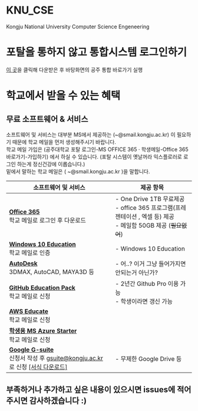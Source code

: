 # KNU_CSE
Kongju National University Computer Science Engeneering

# 포탈을 통하지 않고 통합시스템 로그인하기
[이 곳](https://github.com/sonjun/KNU_CSE/blob/master/MyBrowserPlus.exe)을 클릭해 다운받은 후 바탕화면의 공주 통합 바로가기 실행

# 학교에서 받을 수 있는 혜택
## 무료 소프트웨어 & 서비스
소프트웨어 및 서비스는 대부분 MS에서 제공하는 (~@smail.kongju.ac.kr) 이 필요하기 때문에 학교 메일을 먼저 생성해주시기 바랍니다. <br />학교 메일 가입은 (공주대학교 포탈 로그인-MS OFFICE 365 · 학생메일-Office 365 바로가기-가입하기) 에서 하실 수 있습니다.
(포탈 시스템이 옛날꺼라 익스플로러로 로그인 하는게 정신건강에 이롭습니다.)
<br />밑에서 말하는 학교 메일은 ( ~@smail.kongju.ac.kr )을 말합니다.

| 소프트웨어 및 서비스                                         | 제공 항목                                                    |
| ------------------------------------------------------------ | ------------------------------------------------------------ |
| **[Office 365](https://www.office.com/?auth=2)**<br />학교 메일로 로그인 후 다운로드 | - One Drive 1TB 무료제공<br />- office 365 프로그램(프레젠테이션 , 엑셀 등) 제공 <br />- 메일함 50GB 제공 (~~필요없어~~)  |
| **[Windows 10 Education](http://portal.kongju.ac.kr/knu/statics/n_sw_win10.jsp)** <br />학교 메일로 인증|- Windows 10 Education|
| **[AutoDesk](http://portal.kongju.ac.kr/knu/statics/Autodesk_kongju_v3.html)**<br /> 3DMAX, AutoCAD, MAYA3D 등| - 어..? 이거 그냥 들어가지면 안되는거 아닌가?|
| **[GitHub Education Pack](https://education.github.com/pack)**<br />학교 메일로 신청| - 2년간 Github Pro 이용 가능 <br /> - 학생이라면 갱신 가능|
| **[AWS Educate](https://aws.amazon.com/ko/education/awseducate)** <br /> 학교 메일로 신청|
| **[학생용 MS Azure Starter](https://azure.microsoft.com/ko-kr/offers/ms-azr-0144p/)**<br /> 학교 메일로 신청
| **[Google G-suite](https://gsuite.google.com/intl/ko/)**<br />신청서 작성 후 gsuite@kongju.ac.kr 로 신청 [[서식 다운로드]](https://www.kongju.ac.kr/cms/attach/85830ae048026d4e601e5fabc203b6f7/9a9db098b587ee18b321c826f3707a49)| - 무제한 Google Drive 등|

## 부족하거나 추가하고 싶은 내용이 있으시면 issues에 적어주시면 감사하겠습니다 :)
